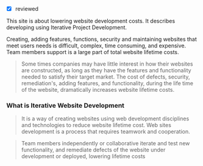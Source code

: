 

- [x] reviewed

This site is about lowering website development costs. It describes developing using Iterative Project Development.

Creating, adding features, functions, security and maintaining websites that meet users needs is difficult, complex, time consuming, and expensive. Team members support is a large part of total website  lifetime costs.

> Some times companies may have little interest in how their websites are constructed, as long as they have the features and functionality needed to satisfy their target market. The cost of defects, security, remediation's, adding features, and functionality, during the life time of the website, dramatically increases website lifetime costs.


### What is Iterative Website Development

>It is a way of creating websites using web development disciplines and technologies to reduce website lifetime cost. Web sites  development is a process that requires teamwork and cooperation. 

>Team members independently or collaborative iterate and test new functionality, and remediate defects of the website under development or deployed, lowering   lifetime costs
>

